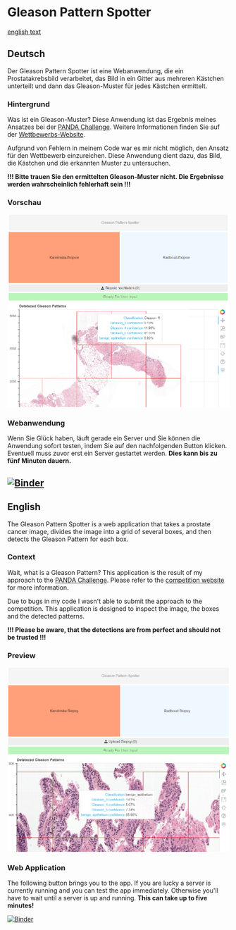 # Gleason Pattern Spotter
[english text](#english)
## Deutsch
Der Gleason Pattern Spotter ist eine Webanwendung, die ein Prostatakrebsbild verarbeitet, das Bild in ein Gitter aus mehreren Kästchen unterteilt und dann das Gleason-Muster für jedes Kästchen ermittelt. 

### Hintergrund
Was ist ein Gleason-Muster? Diese Anwendung ist das Ergebnis meines Ansatzes bei der [PANDA Challenge](https://www.kaggle.com/c/prostate-cancer-grade-assessment). Weitere Informationen finden Sie auf der [Wettbewerbs-Website](https://www.kaggle.com/c/prostate-cancer-grade-assessment).

Aufgrund von Fehlern in meinem Code war es mir nicht möglich, den Ansatz für den Wettbewerb einzureichen. Diese Anwendung dient dazu, das Bild, die Kästchen und die erkannten Muster zu untersuchen.

**!!! Bitte trauen Sie den ermittelten Gleason-Muster nicht. Die Ergebnisse werden wahrscheinlich fehlerhaft sein !!!**
### Vorschau
[![Hello World](/images/gps_demo-de.png?raw=true "Beispielbild")](https://mybinder.org/v2/gh/Jack-Byte/Gleason-Pattern-Spotter/master?urlpath=%2Fvoila%2Frender%2Fgleason-pattern-spotter-de.ipynb)

### Webanwendung
Wenn Sie Glück haben, läuft gerade ein Server und Sie können die Anwendung sofort testen, indem Sie auf den nachfolgenden Button klicken. Eventuell muss zuvor erst ein Server gestartet werden. **Dies kann bis zu fünf Minuten dauern.**

[![Binder](https://mybinder.org/badge_logo.svg)](https://mybinder.org/v2/gh/Jack-Byte/Gleason-Pattern-Spotter/master?urlpath=%2Fvoila%2Frender%2Fgleason-pattern-spotter-de.ipynb)
----------------------------------------------------------------------------------
## English
The Gleason Pattern Spotter is a web application that takes a prostate cancer image, divides the image into a grid of several boxes, and then detects the Gleason Pattern for each box. 
### Context
Wait, what is a Gleason Pattern? This application is the result of my approach to the [PANDA Challenge](https://www.kaggle.com/c/prostate-cancer-grade-assessment). Please refer to the [competition website](https://www.kaggle.com/c/prostate-cancer-grade-assessment) for more information.

Due to bugs in my code I wasn't able to submit the approach to the competition. This application is designed to inspect the image, the boxes and the detected patterns.

**!!! Please be aware, that the detections are from perfect and should not be trusted !!!**
### Preview
[![Hello World](/images/gps_demo.png?raw=true "sample image")](https://mybinder.org/v2/gh/Jack-Byte/Gleason-Pattern-Spotter/master?urlpath=%2Fvoila%2Frender%2Fgleason-pattern-spotter.ipynb)
### Web Application
The following button brings you to the app. If you are lucky a server is currently running and you can test the app immediately. Otherwise you'll have to wait until a server is up and running. **This can take up to five minutes!**

[![Binder](https://mybinder.org/badge_logo.svg)](https://mybinder.org/v2/gh/Jack-Byte/Gleason-Pattern-Spotter/master?urlpath=%2Fvoila%2Frender%2Fgleason-pattern-spotter.ipynb)

